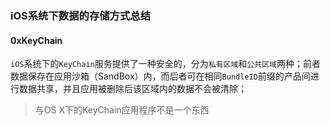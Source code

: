 ### iOS系统下数据的存储方式总结

#### 0xKeyChain

`iOS`系统下的`KeyChain`服务提供了一种安全的，分为`私有区域`和`公共区域`两种；前者数据保存在应用沙箱（SandBox）内，而后者可在相同`BundleID`前缀的产品间进行数据共享，并且应用被删除后该区域内的数据不会被清除；

 > 与OS X下的KeyChain应用程序不是一个东西

 